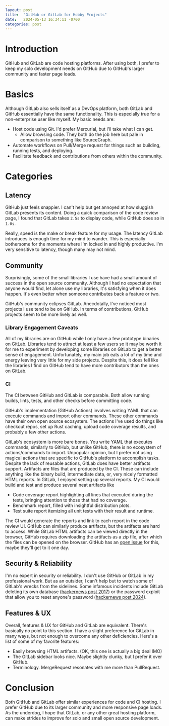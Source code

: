 ```yaml
---
layout: post
title:  "GitHub or GitLab for Hobby Projects"
date:   2024-05-13 16:34:11 -0700
categories: post
---
```


# Introduction

GitHub and GitLab are code hosting platforms. After using both, I prefer to keep
my solo development needs on GitHub due to GitHub's larger community and faster
page loads.

# Basics

Although GitLab also sells itself as a DevOps platform, both GitLab and GitHub
essentially have the same functionality. This is especially true for a
non-enterprise user like myself. My basic needs are:

- Host code using Git. I'd prefer Mercurial, but I'll take what I can get.
  - Allow browsing code. They both do the job here but pale in comparison to
    something like SourceGraph.
- Automate workflows on Pull/Merge request for things such as building, running
  tests, and deploying.
- Facilitate feedback and contributions from others within the community.

# Categories

## Latency

GitHub just feels snappier. I can't help but get annoyed at how sluggish GitLab
presents its content. Doing a quick comparison of the code review page, I found
that GitLab takes `2.5s` to display code, while GitHub does so in `1.0s`.

Really, speed is the make or break feature for my usage. The latency GitLab
introduces is enough time for my mind to wander. This is especially bothersome
for the moments where I'm locked in and highly productive. I'm very sensitive to
latency, though many may not mind.

## Community

Surprisingly, some of the small libraries I use have had a small amount of
success in the open source community. Although I had no expectation that anyone
would find, let alone use my libraries, it's satisfying when it does
happen. It's even better when someone contributes back a feature or two.

GitHub's community eclipses GitLab. Anecdotally, I've noticed most projects I
use tend to be on GitHub. In terms of contributions, GitHub projects seem to be
more lively as well.

### Library Engagement Caveats

All of my libraries are on GitHub while I only have a few prototype binaries on
GitLab. Libraries tend to attract at least a few users so it may be worth it for
me to experiment by developing some libraries on GitLab to get a better sense of
engagement. Unfortunately, my main job eats a lot of my time and energy leaving
very little for my side projects. Despite this, it does fell like the libraries
I find on GitHub tend to have more contributors than the ones on GitLab.

### CI

The CI between GitHub and GitLab is comparable. Both allow running builds,
lints, tests, and other checks before committing code.

GitHub's implementation (GitHub Actions) involves writing YAML that can execute
commands and import other commands. These other commands have their own open
source ecosystem. The actions I've used do things like checkout repos, set up
Rust caching, upload code coverage results, and probably a few other actions.

GitLab's ecosystem is more bare bones. You write YAML that executes commands,
similarly to GitHub, but unlike GitHub, there is no ecosystem of
actions/commands to import. Unpopular opinion, but I prefer not using magical
actions that are specific to GitHub's platform to accomplish tasks. Despite the
lack of reusable actions, GitLab does have better artifacts support. Artifacts
are files that are produced by the CI. These can include anything like the
binary build, intermediate data, or, very nicely formatted HTML reports. In
GitLab, I enjoyed setting up several reports. My CI would build and test and
produce several neat artifacts like

- Code coverage report highlighting all lines that executed during the tests,
  bringing attention to those that had no coverage.
- Benchmark report, filled with insightful distribution plots.
- Test suite report itemizing all unit tests with their result and
  runtime.
  
The CI would generate the reports and link to each report in the code review
UI. GitHub can similarly produce artifacts, but the artifacts are hard to
access. While GitLab HTML artifacts can be viewed directly in the browser,
GitHub requires downloading the artifacts as a zip file, after which the files
can be opened on the browser. GitHub has an [open
issue](https://github.com/actions/upload-artifact/issues/14) for this, maybe
they'll get to it one day.

## Security & Reliability

I'm no expert in security or reliability. I don't use GitHub or GitLab in my
professional work. But as an outsider, I can't help but to watch some of
GitLab's wrecks from the sidelines. Some infamous incidents include GitLab
deleting its own database ([hackernews post
2017](https://news.ycombinator.com/item?id=13537052)) or the password exploit
that allow you to reset anyone's password ([hackernews post
2024](https://news.ycombinator.com/item?id=39159002)).

## Features & UX

Overall, features & UX for GitHub and GitLab are equivalent. There's basically
no point to this section. I have a slight preference for GitLab in many ways,
but not enough to overcome any other deficiencies. Here's a list of some of my
favorite features:

- Easily browsing HTML artifacts. (OK, this one is actually a big deal IMO)
- The GitLab sidebar looks nice. Maybe slightly clunky, but I prefer it over
  GitHub.
- Terminology. MergeRequest resonates with me more than PullRequest.

# Conclusion

Both GitHub and GitLab offer similar experiences for code and CI hosting. I
prefer GitHub due to its larger community and more responsive page loads. As the
underdog, I hope that GitLab, or any other great hosting platform, can make
strides to improve for solo and small open source development.
